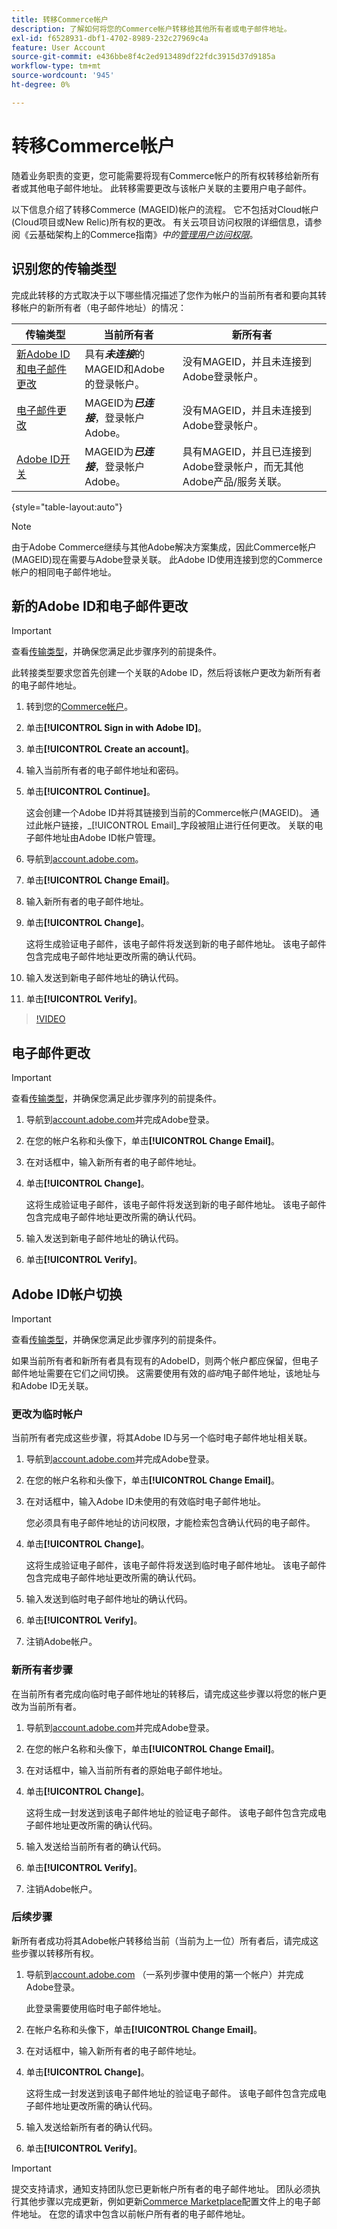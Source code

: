 ```yaml
---
title: 转移Commerce帐户
description: 了解如何将您的Commerce帐户转移给其他所有者或电子邮件地址。
exl-id: f6528931-dbf1-4702-8989-232c27969c4a
feature: User Account
source-git-commit: e436bbe8f4c2ed913489df22fdc3915d37d9185a
workflow-type: tm+mt
source-wordcount: '945'
ht-degree: 0%

---
```


# 转移Commerce帐户

随着业务职责的变更，您可能需要将现有Commerce帐户的所有权转移给新所有者或其他电子邮件地址。 此转移需要更改与该帐户关联的主要用户电子邮件。

以下信息介绍了转移Commerce (MAGEID)帐户的流程。 它不包括对Cloud帐户(Cloud项目或New Relic)所有权的更改。 有关云项目访问权限的详细信息，请参阅《云基础架构上的Commerce指南》_中的[管理用户访问权限](https://experienceleague.adobe.com/docs/commerce-cloud-service/user-guide/project/user-access.html)_。

## 识别您的传输类型

完成此转移的方式取决于以下哪些情况描述了您作为帐户的当前所有者和要向其转移帐户的新所有者（电子邮件地址）的情况：

| 传输类型 | 当前所有者 | 新所有者 |
| ------------- | ------------- | --------- |
| [新Adobe ID和电子邮件更改](#new-adobe-id-and-email-change) | 具有&#x200B;**_未连接_**&#x200B;的MAGEID和Adobe的登录帐户。 | 没有MAGEID，并且未连接到Adobe登录帐户。 |
| [电子邮件更改](#email-change) | MAGEID为&#x200B;**_已连接_**，登录帐户Adobe。 | 没有MAGEID，并且未连接到Adobe登录帐户。 |
| [Adobe ID开关](#adobe-id-account-switch) | MAGEID为&#x200B;**_已连接_**，登录帐户Adobe。 | 具有MAGEID，并且已连接到Adobe登录帐户，而无其他Adobe产品/服务关联。 |

{style="table-layout:auto"}

>[!NOTE]
>
>由于Adobe Commerce继续与其他Adobe解决方案集成，因此Commerce帐户(MAGEID)现在需要与Adobe登录关联。 此Adobe ID使用连接到您的Commerce帐户的相同电子邮件地址。

## 新的Adobe ID和电子邮件更改

>[!IMPORTANT]
>
>查看[传输类型](#identify-your-transfer-type)，并确保您满足此步骤序列的前提条件。

此转接类型要求您首先创建一个关联的Adobe ID，然后将该帐户更改为新所有者的电子邮件地址。

1. 转到您的[Commerce帐户](https://account.magento.com/customer/account/login/)。

1. 单击&#x200B;**[!UICONTROL Sign in with Adobe ID]**。

1. 单击&#x200B;**[!UICONTROL Create an account]**。

1. 输入当前所有者的电子邮件地址和密码。

1. 单击&#x200B;**[!UICONTROL Continue]**。

   这会创建一个Adobe ID并将其链接到当前的Commerce帐户(MAGEID)。 通过此帐户链接，_[!UICONTROL Email]_字段被阻止进行任何更改。 关联的电子邮件地址由Adobe ID帐户管理。

1. 导航到[account.adobe.com](https://account.adobe.com/)。

1. 单击&#x200B;**[!UICONTROL Change Email]**。

1. 输入新所有者的电子邮件地址。

1. 单击&#x200B;**[!UICONTROL Change]**。

   这将生成验证电子邮件，该电子邮件将发送到新的电子邮件地址。 该电子邮件包含完成电子邮件地址更改所需的确认代码。

1. 输入发送到新电子邮件地址的确认代码。

1. 单击&#x200B;**[!UICONTROL Verify]**。

>[!VIDEO](https://video.tv.adobe.com/v/3435325/?learn=on)

## 电子邮件更改

>[!IMPORTANT]
>
>查看[传输类型](#identify-your-transfer-type)，并确保您满足此步骤序列的前提条件。

1. 导航到[account.adobe.com](https://account.adobe.com/)并完成Adobe登录。

1. 在您的帐户名称和头像下，单击&#x200B;**[!UICONTROL Change Email]**。

1. 在对话框中，输入新所有者的电子邮件地址。

1. 单击&#x200B;**[!UICONTROL Change]**。

   这将生成验证电子邮件，该电子邮件将发送到新的电子邮件地址。 该电子邮件包含完成电子邮件地址更改所需的确认代码。

1. 输入发送到新电子邮件地址的确认代码。

1. 单击&#x200B;**[!UICONTROL Verify]**。

## Adobe ID帐户切换

>[!IMPORTANT]
>
>查看[传输类型](#identify-your-transfer-type)，并确保您满足此步骤序列的前提条件。

如果当前所有者和新所有者具有现有的AdobeID，则两个帐户都应保留，但电子邮件地址需要在它们之间切换。 这需要使用有效的&#x200B;_临时_&#x200B;电子邮件地址，该地址与和Adobe ID无关联。

### 更改为临时帐户

当前所有者完成这些步骤，将其Adobe ID与另一个临时电子邮件地址相关联。

1. 导航到[account.adobe.com](https://account.adobe.com/)并完成Adobe登录。

1. 在您的帐户名称和头像下，单击&#x200B;**[!UICONTROL Change Email]**。

1. 在对话框中，输入Adobe ID未使用的有效临时电子邮件地址。

   您必须具有电子邮件地址的访问权限，才能检索包含确认代码的电子邮件。

1. 单击&#x200B;**[!UICONTROL Change]**。

   这将生成验证电子邮件，该电子邮件将发送到临时电子邮件地址。 该电子邮件包含完成电子邮件地址更改所需的确认代码。

1. 输入发送到临时电子邮件地址的确认代码。

1. 单击&#x200B;**[!UICONTROL Verify]**。

1. 注销Adobe帐户。

### 新所有者步骤

在当前所有者完成向临时电子邮件地址的转移后，请完成这些步骤以将您的帐户更改为当前所有者。

1. 导航到[account.adobe.com](https://account.adobe.com/)并完成Adobe登录。

1. 在您的帐户名称和头像下，单击&#x200B;**[!UICONTROL Change Email]**。

1. 在对话框中，输入当前所有者的原始电子邮件地址。

1. 单击&#x200B;**[!UICONTROL Change]**。

   这将生成一封发送到该电子邮件地址的验证电子邮件。 该电子邮件包含完成电子邮件地址更改所需的确认代码。

1. 输入发送给当前所有者的确认代码。

1. 单击&#x200B;**[!UICONTROL Verify]**。

1. 注销Adobe帐户。

### 后续步骤

新所有者成功将其Adobe帐户转移给当前（当前为上一位）所有者后，请完成这些步骤以转移所有权。

1. 导航到[account.adobe.com](https://account.adobe.com/) （一系列步骤中使用的第一个帐户）并完成Adobe登录。

   此登录需要使用临时电子邮件地址。

1. 在帐户名称和头像下，单击&#x200B;**[!UICONTROL Change Email]**。

1. 在对话框中，输入新所有者的电子邮件地址。

1. 单击&#x200B;**[!UICONTROL Change]**。

   这将生成一封发送到该电子邮件地址的验证电子邮件。 该电子邮件包含完成电子邮件地址更改所需的确认代码。

1. 输入发送给新所有者的确认代码。

1. 单击&#x200B;**[!UICONTROL Verify]**。

>[!IMPORTANT]
>
>提交支持请求，通知支持团队您已更新帐户所有者的电子邮件地址。 团队必须执行其他步骤以完成更新，例如更新[Commerce Marketplace](https://commercemarketplace.adobe.com/)配置文件上的电子邮件地址。 在您的请求中包含以前帐户所有者的电子邮件地址。
